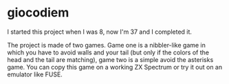 # giocodiem
I started this project when I was 8, now I'm 37 and I completed it.

The project is made of two games. Game one is a nibbler-like game in which you have to avoid walls and your tail (but only if the
colors of the head and the tail are matching), game two is a simple avoid the asterisks game. You can copy this game on a working
ZX Spectrum or try it out on an emulator like FUSE.
